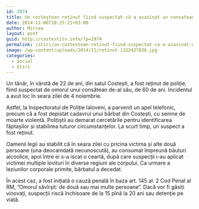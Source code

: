 ```yaml
---
id: 2974
title: Un costeştean reţinut fiind suspectat că a asasinat un consatean
date: 2014-11-06T10:25:21+03:00
author: Mircea
layout: post
guid: http://costestitv.info/?p=2974
permalink: /stiri/un-costestean-retinut-fiind-suspectat-ca-a-asasinat-un-consatean/
image: /wp-content/uploads/2014/11/retinut-1322427838.jpg
categories:
  - Social
  - Știri
---
```

Un tânăr, în vârstă de 22 de ani, din satul Costești, a fost reținut de poliție, fiind suspectat de omorul unui consătean de-al său, de 60 de ani. Incidentul a avut loc în seara zilei de 4 noiembrie.<!--more-->

Astfel, la Inspectoratul de Poliție Ialoveni, a parvenit un apel telefonic, precum că a fost depistat cadavrul unui bărbat din Costești, cu semne de moarte violentă. Polițiștii au demarat cercetările pentru identificarea făptașilor și stabilirea tuturor circumstanțelor. La scurt timp, un suspect a fost reținut.

Oamenii legii au stabilit că în seara zilei cu pricina victima și alte două persoane (una deocamdată necunoscută), au consumat împreună băuturi alcoolice, apoi între ei s-a iscat o ceartă, după care suspecții i-au aplicat victimei multiple lovituri în diverse regiuni ale corpului. Ca urmare a leziunilor corporale primite, bărbatul a decedat.

În acest caz, a fost inițiată o cauză penală în baza art. 145 al. 2 Cod Penal al RM, ”Omorul săvîrşit: de două sau mai multe persoane”. Dacă vor fi găsiți vinovați, suspecții riscă închisoare de la 15 pînă la 20 ani sau detenție pe viață.